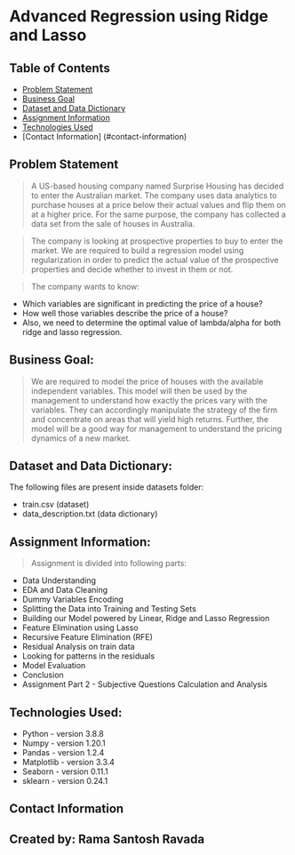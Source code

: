 # Advanced Regression using Ridge and Lasso

## Table of Contents
* [Problem Statement](#problem-statement)
* [Business Goal](#business-goal)
* [Dataset and Data Dictionary](#dataset-and-data-dictionary)
* [Assignment Information](#assignment-information)
* [Technologies Used](#technologies-used)
* [Contact Information] (#contact-information)

## Problem Statement
> A US-based housing company named Surprise Housing has decided to enter the Australian market. The company uses data analytics to purchase houses at a price below their actual values and flip them on at a higher price. For the same purpose, the company has collected a data set from the sale of houses in Australia.

> The company is looking at prospective properties to buy to enter the market. We are required to build a regression model using regularization in order to predict the actual value of the prospective properties and decide whether to invest in them or not.

> The company wants to know:
- Which variables are significant in predicting the price of a house?
- How well those variables describe the price of a house?
- Also, we need to determine the optimal value of lambda/alpha for both ridge and lasso regression.


## Business Goal:
> We are required to model the price of houses with the available independent variables. This model will then be used by the management to understand how exactly the prices vary with the variables. They can accordingly manipulate the strategy of the firm and concentrate on areas that will yield high returns. Further, the model will be a good way for management to understand the pricing dynamics of a new market. 

## Dataset and Data Dictionary:
The following files are present inside datasets folder:
- train.csv (dataset)
- data_description.txt (data dictionary)

## Assignment Information:
> Assignment is divided into following parts:
- Data Understanding
- EDA and Data Cleaning
- Dummy Variables Encoding
- Splitting the Data into Training and Testing Sets
- Building our Model powered by Linear, Ridge and Lasso Regression
- Feature Elimination using Lasso
- Recursive Feature Elimination (RFE)
- Residual Analysis on train data
- Looking for patterns in the residuals
- Model Evaluation
- Conclusion
- Assignment Part 2 - Subjective Questions Calculation and Analysis

## Technologies Used:
- Python - version 3.8.8
- Numpy - version 1.20.1
- Pandas - version 1.2.4
- Matplotlib - version 3.3.4
- Seaborn - version 0.11.1
- sklearn - version 0.24.1

## Contact Information
Created by: Rama Santosh Ravada
- 
